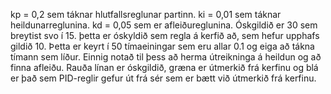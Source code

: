 kp = 0,2 sem táknar hlutfallsreglunar partinn.
ki = 0,01 sem táknar heildunarreglunina.
kd = 0,05 sem er afleiðureglunina.
Óskgildið er 30 sem breytist svo í 15. þetta er óskyldið sem regla á kerfið að, sem hefur upphafs gildið 10. Þetta er keyrt í 50 tímaeiningar sem eru allar 0.1 og eiga að tákna tímann sem líður. Einnig notað til þess að herma útreikninga á heildun og að finna afleiðu.
Rauða línan er óskgildið, græna er útmerkið frá kerfinu og blá er það sem PID-reglir gefur út frá sér sem er bætt við útmerkið frá kerfinu.
